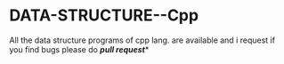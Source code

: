 # DATA-STRUCTURE--Cpp

All the data structure programs of cpp lang. are available and i request if you find bugs please do ***pull request****
